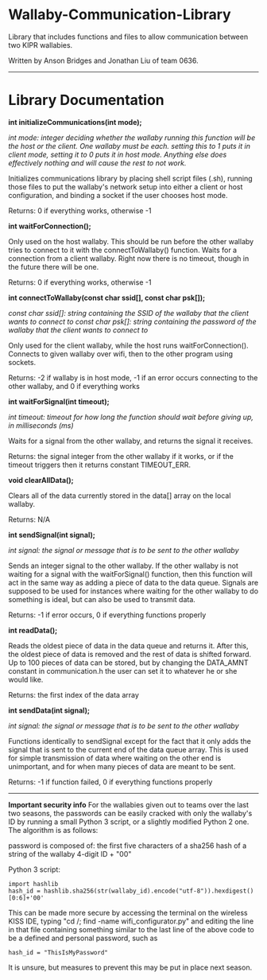 # Wallaby-Communication-Library
Library that includes functions and files to allow communication between two KIPR wallabies.

Written by Anson Bridges and Jonathan Liu of team 0636.

_________________________________________

# Library Documentation

**int initializeCommunications(int mode);**

*int mode: integer deciding whether the wallaby running this function will be the host or the client. One wallaby must be each. setting this to 1 puts it in client mode, setting it to 0 puts it in host mode. Anything else does effectively nothing and will cause the rest to not work.*

Initializes communications library by placing shell script files (.sh), running those files to put the wallaby's network setup into either a client or host configuration, and binding a socket if the user chooses host mode.

Returns: 0 if everything works, otherwise -1


**int waitForConnection();**

Only used on the host wallaby. This should be run before the other wallaby tries to connect to it with the connectToWallaby() function. Waits for a connection from a client wallaby. Right now there is no timeout, though in the future there will be one.

Returns: 0 if everything works, otherwise -1


**int connectToWallaby(const char ssid[], const char psk[]);**

*const char ssid[]: string containing the SSID of the wallaby that the client wants to connect to
const char psk[]: string containing the password of the wallaby that the client wants to connect to*

Only used for the client wallaby, while the host runs waitForConnection(). Connects to given wallaby over wifi, then to the other program using sockets.

Returns: -2 if wallaby is in host mode, -1 if an error occurs connecting to the other wallaby, and 0 if everything works


**int waitForSignal(int timeout);**

*int timeout: timeout for how long the function should wait before giving up, in milliseconds (ms)*

Waits for a signal from the other wallaby, and returns the signal it receives. 

Returns: the signal integer from the other wallaby if it works, or if the timeout triggers then it returns constant TIMEOUT_ERR.


**void clearAllData();**

Clears all of the data currently stored in the data[] array on the local wallaby.

Returns: N/A


**int sendSignal(int signal);**

*int signal: the signal or message that is to be sent to the other wallaby*

Sends an integer signal to the other wallaby. If the other wallaby is not waiting for a signal with the waitForSignal() function, then this function will act in the same way as adding a piece of data to the data queue. Signals are supposed to be used for instances where waiting for the other wallaby to do something is ideal, but can also be used to transmit data.

Returns: -1 if error occurs, 0 if everything functions properly


**int readData();**

Reads the oldest piece of data in the data queue and returns it. After this, the oldest piece of data is removed and the rest of data is shifted forward. Up to 100 pieces of data can be stored, but by changing the DATA_AMNT constant in communication.h the user can set it to whatever he or she would like.

Returns: the first index of the data array


**int sendData(int signal);**

*int signal: the signal or message that is to be sent to the other wallaby*

Functions identically to sendSignal except for the fact that it only adds the signal that is sent to the current end of the data queue array. This is used for simple transmission of data where waiting on the other end is unimportant, and for when many pieces of data are meant to be sent.

Returns: -1 if function failed, 0 if everything functions properly


________________

**Important security info**
For the wallabies given out to teams over the last two seasons, the passwords can be easily cracked with only the wallaby's ID by running a small Python 3 script, or a slightly modified Python 2 one. The algorithm is as follows:

password is composed of: the first five characters of a sha256 hash of a string of the wallaby 4-digit ID + "00"

Python 3 script:
```
import hashlib
hash_id = hashlib.sha256(str(wallaby_id).encode("utf-8")).hexdigest()[0:6]+'00'
```
This can be made more secure by accessing the terminal on the wireless KISS IDE, typing "cd /; find -name wifi_configurator.py" and editing the line in that file containing something similar to the last line of the above code to be a defined and personal password, such as
```
hash_id = "ThisIsMyPassword"
```
It is unsure, but measures to prevent this may be put in place next season.
